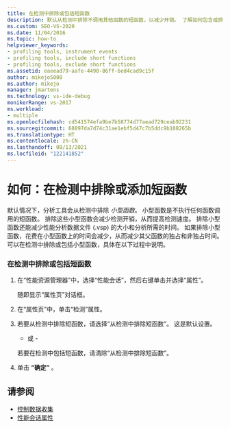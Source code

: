 ```yaml
---
title: 在检测中排除或包括短函数
description: 默认从检测中排除不调用其他函数的短函数，以减少开销。 了解如何包含或排除它们。
ms.custom: SEO-VS-2020
ms.date: 11/04/2016
ms.topic: how-to
helpviewer_keywords:
- profiling tools, instrument events
- profiling tools, include short functions
- profiling tools, exclude short functions
ms.assetid: eaeead79-aafe-4490-86ff-6ed4cad9c15f
author: mikejo5000
ms.author: mikejo
manager: jmartens
ms.technology: vs-ide-debug
monikerRange: vs-2017
ms.workload:
- multiple
ms.openlocfilehash: cd541574efa9be7b58774d77aead729ceab92231
ms.sourcegitcommit: 68897da7d74c31ae1ebf5d47c7b5ddc9b108265b
ms.translationtype: HT
ms.contentlocale: zh-CN
ms.lasthandoff: 08/13/2021
ms.locfileid: "122141852"
---
```

# <a name="how-to-exclude-or-include-short-functions-from-instrumentation"></a>如何：在检测中排除或添加短函数
默认情况下，分析工具会从检测中排除 *小型函数*。 小型函数是不执行任何函数调用的短函数。 排除这些小型函数会减少检测开销，从而提高检测速度。 排除小型函数还能减少性能分析数据文件 (.vsp) 的大小和分析所需的时间。 如果排除小型函数，花费在小型函数上的时间会减少，从而减少其父函数的独占和非独占时间。 可以在检测中排除或包括小型函数，具体在以下过程中说明。

### <a name="to-exclude-or-include-short-functions-from-instrumentation"></a>在检测中排除或包括短函数

1. 在“性能资源管理器”中，选择“性能会话”，然后右键单击并选择“属性”。

     随即显示“属性页”对话框。

2. 在“属性页”中，单击“检测”属性。

3. 若要从检测中排除短函数，请选择“从检测中排除短函数”。 这是默认设置。

     - 或 -

     若要在检测中包括短函数，请清除“从检测中排除短函数”。

4. 单击 **“确定”** 。

## <a name="see-also"></a>请参阅
- [控制数据收集](../profiling/controlling-data-collection.md)
- [性能会话属性](../profiling/performance-session-properties.md)

